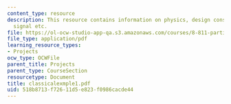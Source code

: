 ```yaml
---
content_type: resource
description: This resource contains information on physics, design considerations,
  signal etc.
file: https://ol-ocw-studio-app-qa.s3.amazonaws.com/courses/8-811-particle-physics-ii-fall-2005/518b8713f72611d5e823f0986cacde44_classicalexmple1.pdf
file_type: application/pdf
learning_resource_types:
- Projects
ocw_type: OCWFile
parent_title: Projects
parent_type: CourseSection
resourcetype: Document
title: classicalexmple1.pdf
uid: 518b8713-f726-11d5-e823-f0986cacde44
---
```

